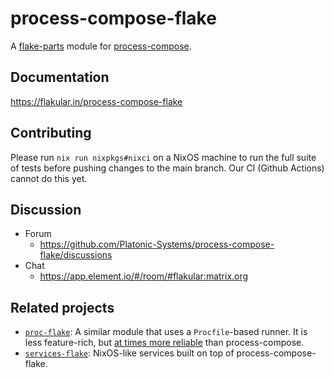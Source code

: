 # process-compose-flake
A [flake-parts](https://github.com/hercules-ci/flake-parts) module for [process-compose](https://github.com/F1bonacc1/process-compose).

## Documentation

https://flakular.in/process-compose-flake

## Contributing

Please run `nix run nixpkgs#nixci` on a NixOS machine to run the full suite of tests before pushing changes to the main branch. Our CI (Github Actions) cannot do this yet.

## Discussion

- Forum
  - https://github.com/Platonic-Systems/process-compose-flake/discussions
- Chat
  - https://app.element.io/#/room/#flakular:matrix.org

## Related projects

- [`proc-flake`](https://github.com/srid/proc-flake): A similar module that uses a `Procfile`-based runner. It is less feature-rich, but [at times more reliable](https://github.com/Platonic-Systems/process-compose-flake/issues/30) than process-compose.
- [`services-flake`](https://github.com/juspay/services-flake): NixOS-like services built on top of process-compose-flake.
